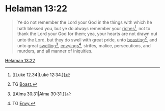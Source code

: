 # Helaman 13:22

> Ye do not remember the Lord your God in the things with which he hath blessed you, but ye do always remember your <u>riches</u>[^a], not to thank the Lord your God for them; yea, your hearts are not drawn out unto the Lord, but they do swell with great pride, unto <u>boasting</u>[^b], and unto great <u>swelling</u>[^c], <u>envyings</u>[^d], strifes, malice, persecutions, and murders, and all manner of iniquities.

[Helaman 13:22](https://www.churchofjesuschrist.org/study/scriptures/bofm/hel/13?lang=eng&id=p22#p22)


[^a]: [[Luke 12.34|Luke 12:34.]]
[^b]: TG [Boast.](https://www.churchofjesuschrist.org/study/scriptures/tg/boast?lang=eng)
[^c]: [[Alma 30.31|Alma 30:31.]]
[^d]: TG [Envy.](https://www.churchofjesuschrist.org/study/scriptures/tg/envy?lang=eng)
